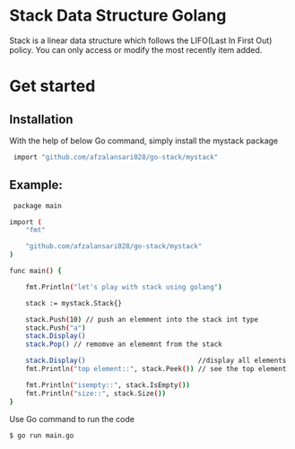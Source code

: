 **Stack Data Structure Golang**
====================================
Stack is a linear data structure which follows the LIFO(Last In First Out) policy. You can only access or modify the most recently item added.

**Get started**
===================
## Installation

With the help of below Go command, simply install the mystack package
```bash
 import "github.com/afzalansari028/go-stack/mystack"
```
## Example:
```bash
 package main

import (
	"fmt"

	"github.com/afzalansari028/go-stack/mystack"
)

func main() {

	fmt.Println("let's play with stack using golang")

	stack := mystack.Stack{}

	stack.Push(10) // push an elemment into the stack int type
	stack.Push("a")
	stack.Display()
	stack.Pop() // remomve an elememnt from the stack

	stack.Display()                            //display all elements
	fmt.Println("top element::", stack.Peek()) // see the top element

	fmt.Println("isempty::", stack.IsEmpty())
	fmt.Println("size::", stack.Size())
}

```
 Use Go command to run the code
```bash
$ go run main.go
```


